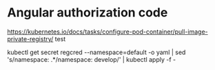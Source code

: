 # Angular authorization code

https://kubernetes.io/docs/tasks/configure-pod-container/pull-image-private-registry/
test

kubectl get secret regcred --namespace=default -o yaml | sed 's/namespace: .*/namespace: develop/' | kubectl apply -f -